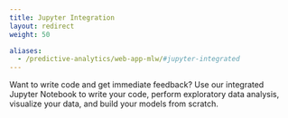 ```yaml
---
title: Jupyter Integration
layout: redirect
weight: 50

aliases:
  - /predictive-analytics/web-app-mlw/#jupyter-integrated
---
```


Want to write code and get immediate feedback? Use our integrated Jupyter Notebook to write your code, perform exploratory data analysis, visualize your data, and build your models from scratch.